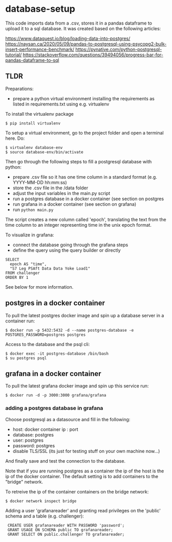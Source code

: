 # database-setup
This code imports data from a .csv, stores it in a pandas dataframe to upload it to a sql database.
It was created based on the following articles: 

https://www.dataquest.io/blog/loading-data-into-postgres/
https://naysan.ca/2020/05/09/pandas-to-postgresql-using-psycopg2-bulk-insert-performance-benchmark/
https://pynative.com/python-postgresql-tutorial/
https://stackoverflow.com/questions/39494056/progress-bar-for-pandas-dataframe-to-sql

## TLDR
Preparations:
* prepare a python virtual environment installing the requirements as listed in requirements.txt using e.g. virtualenv

To install the virtualenv package
```
$ pip install virtualenv
```

To setup a virtual environment, go to the project folder and open a terminal here. Do:
```
$ virtualenv database-env 
$ source database-env/bin/activate
```

Then go through the following steps to fill a postgresql database with python:
* prepare .csv file so it has one time column in a standard format (e.g. YYYY-MM-DD hh:mm:ss)
* store the .csv file in the /data folder
* adjust the input variables in the main.py script
* run a postgres database in a docker container (see section on postgres
* run grafana in a docker container (see section on grafana)
* run `python main.py`

The script creates a new column called 'epoch', translating the text from the time column to
an integer representing time in the unix epoch format.

To visualize in grafana:
* connect the database going through the grafana steps
* define the query using the query builder or directly 
```
SELECT
  epoch AS "time",
  "S7 Leg PSAft Data Data Yoke Load1"
FROM challenger
ORDER BY 1
```
See below for more information.

## postgres in a docker container
To pull the latest postgres docker image and spin up a database server in a container run:
```
$ docker run -p 5432:5432 -d --name postgres-database -e POSTGRES_PASSWORD=postgres postgres
```

Access to the database and the psql cli:
```
$ docker exec -it postgres-database /bin/bash 
$ su postgres psql
```

## grafana in a docker container
To pull the latest grafana docker image and spin up this service run:
```
$ docker run -d -p 3000:3000 grafana/grafana
```

### adding a postgres database in grafana
Choose postgresql as a datasource and fill in the following:
* host: docker container ip : port
* database: postgres
* user: postgres
* password: postgres
* disable TLS/SSL (its just for testing stuff on your own machine now...)

And finally save and test the connection to the database.

Note that if you are running postgres as a container the ip of the host is the ip of the docker container.
The default setting is to add containers to the "bridge" network.

To retreive the ip of the container containers on the bridge network:
```
$ docker network inspect bridge
```
Adding a user 'grafanareader' and granting read privileges on the 'public' schema and a table (e.g. challenger):
```
 CREATE USER grafanareader WITH PASSWORD 'password';
 GRANT USAGE ON SCHEMA public TO grafanareader;
 GRANT SELECT ON public.challenger TO grafanareader;
```
